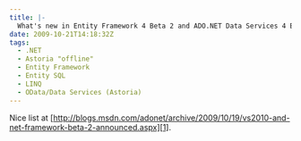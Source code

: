 ```yaml
---
title: |-
  What's new in Entity Framework 4 Beta 2 and ADO.NET Data Services 4 Beta 2
date: 2009-10-21T14:18:32Z
tags:
  - .NET
  - Astoria "offline"
  - Entity Framework
  - Entity SQL
  - LINQ
  - OData/Data Services (Astoria)
---
```

Nice list at [http://blogs.msdn.com/adonet/archive/2009/10/19/vs2010-and-net-framework-beta-2-announced.aspx][1].

[1]: http://blogs.msdn.com/adonet/archive/2009/10/19/vs2010-and-net-framework-beta-2-announced.aspx
